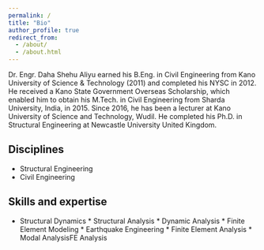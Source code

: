 ```yaml
---
permalink: /
title: "Bio"
author_profile: true
redirect_from: 
  - /about/
  - /about.html
---
```

Dr. Engr. Daha Shehu Aliyu earned his B.Eng. in Civil Engineering from Kano University of Science & Technology (2011) and completed his NYSC in 2012. He received a Kano State Government Overseas Scholarship, which enabled him to obtain his M.Tech. in Civil Engineering from Sharda University, India, in 2015. Since 2016, he has been a lecturer at Kano University of Science and Technology, Wudil. He completed his Ph.D. in Structural Engineering at Newcastle University United Kingdom.

## Disciplines
* Structural Engineering
* Civil Engineering

## Skills and expertise
* Structural Dynamics * Structural Analysis * Dynamic Analysis * Finite Element Modeling * Earthquake Engineering * Finite Element Analysis * Modal AnalysisFE Analysis 
